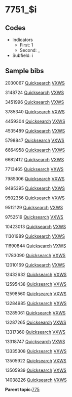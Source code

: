 # 7751\_$i

## Codes

-   Indicators
    -   First: 1
    -   Second: \_
-   Subfield: i

## Sample bibs

2030067 [Quicksearch](https://search.library.yale.edu/catalog/2030067) [VXWS](http://prodorbis.library.yale.edu:7014/vxws/GetHoldingsService?bibId=2030067)

3148724 [Quicksearch](https://search.library.yale.edu/catalog/3148724) [VXWS](http://prodorbis.library.yale.edu:7014/vxws/GetHoldingsService?bibId=3148724)

3451996 [Quicksearch](https://search.library.yale.edu/catalog/3451996) [VXWS](http://prodorbis.library.yale.edu:7014/vxws/GetHoldingsService?bibId=3451996)

3785340 [Quicksearch](https://search.library.yale.edu/catalog/3785340) [VXWS](http://prodorbis.library.yale.edu:7014/vxws/GetHoldingsService?bibId=3785340)

4459304 [Quicksearch](https://search.library.yale.edu/catalog/4459304) [VXWS](http://prodorbis.library.yale.edu:7014/vxws/GetHoldingsService?bibId=4459304)

4535489 [Quicksearch](https://search.library.yale.edu/catalog/4535489) [VXWS](http://prodorbis.library.yale.edu:7014/vxws/GetHoldingsService?bibId=4535489)

5798847 [Quicksearch](https://search.library.yale.edu/catalog/5798847) [VXWS](http://prodorbis.library.yale.edu:7014/vxws/GetHoldingsService?bibId=5798847)

6664958 [Quicksearch](https://search.library.yale.edu/catalog/6664958) [VXWS](http://prodorbis.library.yale.edu:7014/vxws/GetHoldingsService?bibId=6664958)

6682412 [Quicksearch](https://search.library.yale.edu/catalog/6682412) [VXWS](http://prodorbis.library.yale.edu:7014/vxws/GetHoldingsService?bibId=6682412)

7713465 [Quicksearch](https://search.library.yale.edu/catalog/7713465) [VXWS](http://prodorbis.library.yale.edu:7014/vxws/GetHoldingsService?bibId=7713465)

7985306 [Quicksearch](https://search.library.yale.edu/catalog/7985306) [VXWS](http://prodorbis.library.yale.edu:7014/vxws/GetHoldingsService?bibId=7985306)

9495395 [Quicksearch](https://search.library.yale.edu/catalog/9495395) [VXWS](http://prodorbis.library.yale.edu:7014/vxws/GetHoldingsService?bibId=9495395)

9502356 [Quicksearch](https://search.library.yale.edu/catalog/9502356) [VXWS](http://prodorbis.library.yale.edu:7014/vxws/GetHoldingsService?bibId=9502356)

9512129 [Quicksearch](https://search.library.yale.edu/catalog/9512129) [VXWS](http://prodorbis.library.yale.edu:7014/vxws/GetHoldingsService?bibId=9512129)

9752519 [Quicksearch](https://search.library.yale.edu/catalog/9752519) [VXWS](http://prodorbis.library.yale.edu:7014/vxws/GetHoldingsService?bibId=9752519)

10423013 [Quicksearch](https://search.library.yale.edu/catalog/10423013) [VXWS](http://prodorbis.library.yale.edu:7014/vxws/GetHoldingsService?bibId=10423013)

11301989 [Quicksearch](https://search.library.yale.edu/catalog/11301989) [VXWS](http://prodorbis.library.yale.edu:7014/vxws/GetHoldingsService?bibId=11301989)

11690844 [Quicksearch](https://search.library.yale.edu/catalog/11690844) [VXWS](http://prodorbis.library.yale.edu:7014/vxws/GetHoldingsService?bibId=11690844)

11783090 [Quicksearch](https://search.library.yale.edu/catalog/11783090) [VXWS](http://prodorbis.library.yale.edu:7014/vxws/GetHoldingsService?bibId=11783090)

12010169 [Quicksearch](https://search.library.yale.edu/catalog/12010169) [VXWS](http://prodorbis.library.yale.edu:7014/vxws/GetHoldingsService?bibId=12010169)

12432632 [Quicksearch](https://search.library.yale.edu/catalog/12432632) [VXWS](http://prodorbis.library.yale.edu:7014/vxws/GetHoldingsService?bibId=12432632)

12595438 [Quicksearch](https://search.library.yale.edu/catalog/12595438) [VXWS](http://prodorbis.library.yale.edu:7014/vxws/GetHoldingsService?bibId=12595438)

12598560 [Quicksearch](https://search.library.yale.edu/catalog/12598560) [VXWS](http://prodorbis.library.yale.edu:7014/vxws/GetHoldingsService?bibId=12598560)

13284985 [Quicksearch](https://search.library.yale.edu/catalog/13284985) [VXWS](http://prodorbis.library.yale.edu:7014/vxws/GetHoldingsService?bibId=13284985)

13285061 [Quicksearch](https://search.library.yale.edu/catalog/13285061) [VXWS](http://prodorbis.library.yale.edu:7014/vxws/GetHoldingsService?bibId=13285061)

13287265 [Quicksearch](https://search.library.yale.edu/catalog/13287265) [VXWS](http://prodorbis.library.yale.edu:7014/vxws/GetHoldingsService?bibId=13287265)

13317360 [Quicksearch](https://search.library.yale.edu/catalog/13317360) [VXWS](http://prodorbis.library.yale.edu:7014/vxws/GetHoldingsService?bibId=13317360)

13318747 [Quicksearch](https://search.library.yale.edu/catalog/13318747) [VXWS](http://prodorbis.library.yale.edu:7014/vxws/GetHoldingsService?bibId=13318747)

13335308 [Quicksearch](https://search.library.yale.edu/catalog/13335308) [VXWS](http://prodorbis.library.yale.edu:7014/vxws/GetHoldingsService?bibId=13335308)

13505922 [Quicksearch](https://search.library.yale.edu/catalog/13505922) [VXWS](http://prodorbis.library.yale.edu:7014/vxws/GetHoldingsService?bibId=13505922)

13505939 [Quicksearch](https://search.library.yale.edu/catalog/13505939) [VXWS](http://prodorbis.library.yale.edu:7014/vxws/GetHoldingsService?bibId=13505939)

14038226 [Quicksearch](https://search.library.yale.edu/catalog/14038226) [VXWS](http://prodorbis.library.yale.edu:7014/vxws/GetHoldingsService?bibId=14038226)

**Parent topic:**[775](../../tags/775/775.md)

